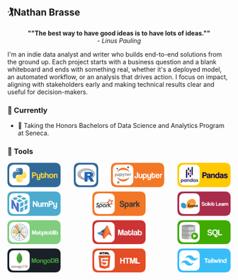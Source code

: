## 🏌️Nathan Brasse

<p style="text-align: center;"><b>""The best way to have good ideas is to have lots of ideas.""</b> <br />- <i>Linus Pauling</i></p>

I'm an indie data analyst and writer who builds end-to-end solutions from the ground up. Each project starts with a business question and a blank whiteboard and ends with something real, whether it's a deployed model, an automated workflow, or an analysis that drives action. I focus on impact, aligning with stakeholders early and making technical results clear and useful for decision-makers.


### 🌱 Currently

- 📕 Taking the Honors Bachelors of Data Science and Analytics Program at Seneca.


### 🧰 Tools

<div style="display: flex; flex-wrap: wrap; justify-content: space-between; gap: 10px;">
    <img alt="Python" width="120px" src="assets/python.png">
    <img alt="R" width="55px" src="assets/R.png">
    <img alt="Jupyter" width="120px" src="assets/jupyter.png">
    <img alt="Pandas" width="120px" src="assets/pandas.png">
    <img alt="Numpy" width="120px" src="assets/numpy.png">
    <img alt="Spark" width="120px" src="assets/spark.png">
    <img alt="Scikit Learn" width="120px" src="assets/scikit-learn.png">
    <img alt="Matplotlib" width="120px" src="assets/matplotlib.png">
    <img alt="Matlab" width="120px" src="assets/matlab.png">
    <img alt="SQL" width="120px" src="assets/sql.png">
    <img alt="MongoDB" width="120px" src="assets/mongodb.png">
    <img alt="HTML" width="120px" src="assets/html.png">
    <img alt="Tailwind" width="120px" src="assets/tailwind.png">
</div>

<br>
<br>


<!--
**nathanbrasse/nathanbrasse** is a ✨ _special_ ✨ repository because its `README.md` (this file) appears on your GitHub profile.

Here are some ideas to get you started:

- 🔭 I’m currently working on ...
- 🌱 I’m currently learning ...
- 👯 I’m looking to collaborate on ...
- 🤔 I’m looking for help with ...
- 💬 Ask me about ...
- 📫 How to reach me: ...
- 😄 Pronouns: ...
- ⚡ Fun fact: ...

### 🌱 Current Projects


### ⚡ Extras:
##### 🏆2025 Seneca Hackathon Winner
<img src="./Hackathon Winner's Badge.png" width="400"/>
**Winner - Food Insecurity and Charitable Support**
Prototyped a native app to help organizations connect with volunteers. Focused on improving volunteer retention and easing pressure on supply chains through thoughtful feature design.

-->
